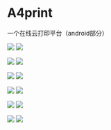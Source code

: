 # A4print
一个在线云打印平台（android部分）


![](https://github.com/LehmanHe/A4print/raw/master/picture/1.png)       ![](https://github.com/LehmanHe/A4print/raw/master/picture/2.png)

![](https://github.com/LehmanHe/A4print/raw/master/picture/3.png)       ![](https://github.com/LehmanHe/A4print/raw/master/picture/4.png) 

![](https://github.com/LehmanHe/A4print/raw/master/picture/5.png)       ![](https://github.com/LehmanHe/A4print/raw/master/picture/6.png)

![](https://github.com/LehmanHe/A4print/raw/master/picture/7.png)       ![](https://github.com/LehmanHe/A4print/raw/master/picture/8.png)

![](https://github.com/LehmanHe/A4print/raw/master/picture/9.png)      ![](https://github.com/LehmanHe/A4print/raw/master/picture/10.png)

![](https://github.com/LehmanHe/A4print/raw/master/picture/11.png)     ![](https://github.com/LehmanHe/A4print/raw/master/picture/12.png)
